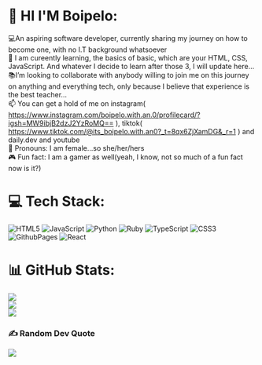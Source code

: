 # 💫 HI I'M Boipelo:
💻An aspiring software developer, currently sharing my journey on how to become one, with no I.T background whatsoever<br>🌱 I am cureently learning, the basics of basic, which are your HTML, CSS, JavaScript. And whatever I decide to learn after those 3, I will update here...<br>📚I’m looking to collaborate with anybody willing to join me on this journey on anything and everything tech, only because I believe that experience is the best teacher...<br>📫 You can get a hold of me on instagram( https://www.instagram.com/boipelo.with.an.0/profilecard/?igsh=MW9ibjB2dzJ2YzRoMQ== ), tiktok( https://www.tiktok.com/@its_boipelo.with.an0?_t=8qx6ZjXamDG&_r=1 ) and daily.dev and youtube<br>👧 Pronouns: I am female...so she/her/hers<br>🎮 Fun fact: I am a gamer as well(yeah, I know, not so much of a fun fact now is it?)


# 💻 Tech Stack:
![HTML5](https://img.shields.io/badge/html5-%23E34F26.svg?style=flat-square&logo=html5&logoColor=white) ![JavaScript](https://img.shields.io/badge/javascript-%23323330.svg?style=flat-square&logo=javascript&logoColor=%23F7DF1E) ![Python](https://img.shields.io/badge/python-3670A0?style=flat-square&logo=python&logoColor=ffdd54) ![Ruby](https://img.shields.io/badge/ruby-%23CC342D.svg?style=flat-square&logo=ruby&logoColor=white) ![TypeScript](https://img.shields.io/badge/typescript-%23007ACC.svg?style=flat-square&logo=typescript&logoColor=white) ![CSS3](https://img.shields.io/badge/css3-%231572B6.svg?style=flat-square&logo=css3&logoColor=white) ![GithubPages](https://img.shields.io/badge/github%20pages-121013?style=flat-square&logo=github&logoColor=white) ![React](https://img.shields.io/badge/react-%2320232a.svg?style=flat-square&logo=react&logoColor=%2361DAFB)
# 📊 GitHub Stats:
![](https://github-readme-stats.vercel.app/api?username=boipelo-codes&theme=transparent&hide_border=true&include_all_commits=false&count_private=false)<br/>
![](https://github-readme-streak-stats.herokuapp.com/?user=boipelo-codes&theme=transparent&hide_border=true)<br/>
![](https://github-readme-stats.vercel.app/api/top-langs/?username=boipelo-codes&theme=transparent&hide_border=true&include_all_commits=false&count_private=false&layout=compact)

### ✍️ Random Dev Quote
![](https://quotes-github-readme.vercel.app/api?type=vetical&theme=light)

<!-- Proudly created with GPRM ( https://gprm.itsvg.in ) -->
